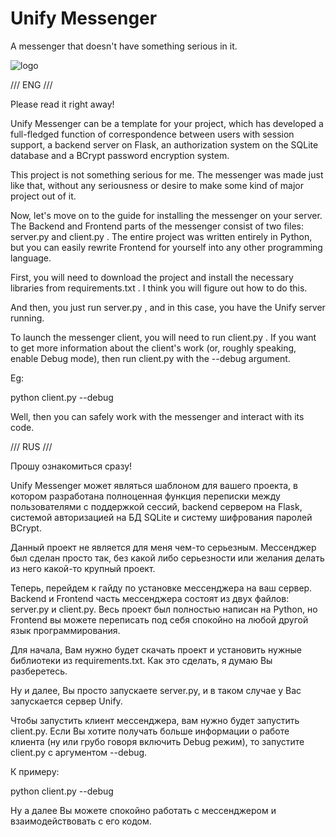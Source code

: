 # Unify Messenger
A messenger that doesn't have something serious in it.



![logo](https://github.com/user-attachments/assets/83ddee9d-c183-4576-97a9-a1934aa8a260)

/// ENG ///

Please read it right away!

Unify Messenger can be a template for your project, which has developed a full-fledged function of correspondence between users with session support, a backend server on Flask, an authorization system on the SQLite database and a BCrypt password encryption system.

This project is not something serious for me. The messenger was made just like that, without any seriousness or desire to make some kind of major project out of it.

Now, let's move on to the guide for installing the messenger on your server. The Backend and Frontend parts of the messenger consist of two files: server.py and client.py . The entire project was written entirely in Python, but you can easily rewrite Frontend for yourself into any other programming language. 

First, you will need to download the project and install the necessary libraries from requirements.txt . I think you will figure out how to do this. 

And then, you just run server.py , and in this case, you have the Unify server running. 

To launch the messenger client, you will need to run client.py . If you want to get more information about the client's work (or, roughly speaking, enable Debug mode), then run client.py with the --debug argument. 

Eg:

python client.py --debug

Well, then you can safely work with the messenger and interact with its code.


/// RUS /// 

Прошу ознакомиться сразу!

Unify Messenger может являться шаблоном для вашего проекта, в котором разработана полноценная функция переписки между пользователями с поддержкой сессий, backend сервером на Flask, системой авторизацией на БД SQLite и систему шифрования паролей BCrypt.

Данный проект не является для меня чем-то серьезным. Мессенджер был сделан просто так, без какой либо серьезности или желания делать из него какой-то крупный проект.

Теперь, перейдем к гайду по установке мессенджера на ваш сервер. Backend и Frontend часть мессенджера состоят из двух файлов: server.py и client.py. Весь проект был полностью написан на Python, но Frontend вы можете переписать под себя спокойно на любой другой язык программирования. 

Для начала, Вам нужно будет скачать проект и установить нужные библиотеки из requirements.txt. Как это сделать, я думаю Вы разберетесь. 

Ну и далее, Вы просто запускаете server.py, и в таком случае у Вас запускается сервер Unify. 

Чтобы запустить клиент мессенджера, вам нужно будет запустить client.py. Если Вы хотите получать больше информации о работе клиента (ну или грубо говоря включить Debug режим), то запустите client.py с аргументом --debug. 

К примеру:

python client.py --debug

Ну а далее Вы можете спокойно работать с мессенджером и взаимодействовать с его кодом. 
